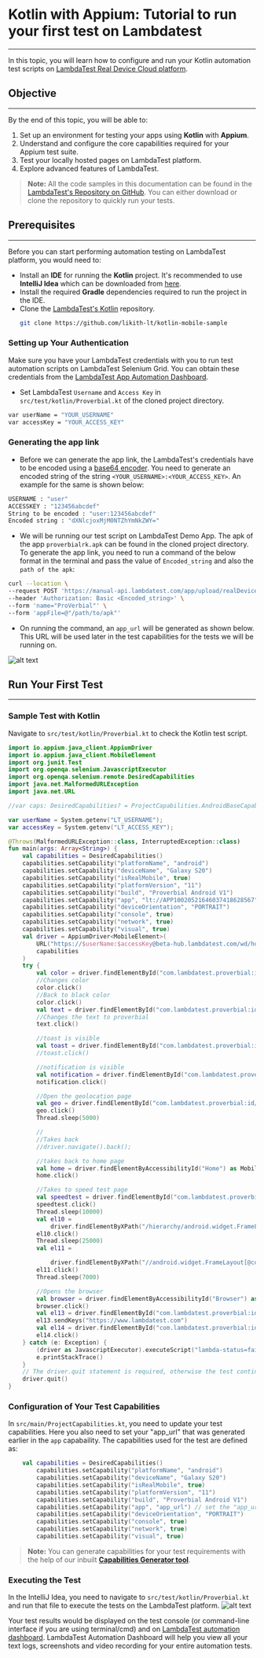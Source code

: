 # Kotlin with Appium: Tutorial to run your first test on Lambdatest
***

In this topic, you will learn how to configure and run your Kotlin automation test scripts on [LambdaTest Real Device Cloud platform](https://www.lambdatest.com/real-device-cloud).

## Objective
***
By the end of this topic, you will be able to:

1. Set up an environment for testing your apps using **Kotlin** with **Appium**.
2. Understand and configure the core capabilities required for your Appium test suite.
3. Test your locally hosted pages on LambdaTest platform.
4. Explore advanced features of LambdaTest. 

>**Note:** All the code samples in this documentation can be found in the [LambdaTest's Repository on GitHub](https://github.com/likith-lt/kotlin-mobile-sample). You can either download or clone the repository to quickly run your tests.

## Prerequisites
***
Before you can start performing automation testing on LambdaTest platform, you would need to:
* Install an **IDE** for running the **Kotlin** project. It's recommended to use **IntelliJ Idea** which can be downloaded from [here](https://www.jetbrains.com/idea/download).
* Install the required **Gradle** dependencies required to run the project in the IDE.
* Clone the [LambdaTest's Kotlin](https://github.com/likith-lt/kotlin-mobile-sample) repository.
    ```bash
    git clone https://github.com/likith-lt/kotlin-mobile-sample
    ```

### Setting up Your Authentication
Make sure you have your LambdaTest credentials with you to run test automation scripts on LambdaTest Selenium Grid. You can obtain these credentials from the [LambdaTest App Automation Dashboard](https://appautomation.lambdatest.com/build). 

* Set LambdaTest `Username` and `Access Key` in `src/test/kotlin/Proverbial.kt` of the cloned project directory.
```bash
var userName = "YOUR_USERNAME"
var accessKey = "YOUR_ACCESS_KEY"
```
### Generating the app link
* Before we can generate the app link, the LambdaTest's credentials have to be encoded using a [base64 encoder](https://www.base64encode.org/). You need to generate an encoded string of the string `<YOUR_USERNAME>:<YOUR_ACCESS_KEY>`. An example for the same is shown below:
```bash
USERNAME : "user"
ACCESSKEY : "123456abcdef"
String to be encoded : "user:123456abcdef"
Encoded string : "dXNlcjoxMjM0NTZhYmNkZWY="
```
* We will be running our test script on LambdaTest Demo App. The apk of the app `proverbialrk.apk` can be found in the cloned project directory. To generate the app link, you need to run a command of the below format in the terminal and pass the value of `Encoded_string` and also the `path of the apk`:
```bash
curl --location \
--request POST 'https://manual-api.lambdatest.com/app/upload/realDevice' \
--header 'Authorization: Basic <Encoded_string>' \
--form 'name="ProVerbial"' \
--form 'appFile=@"/path/to/apk"'
```
* On running the command, an `app_url` will be generated as shown below. This URL will be used later in the test capabilities for the tests we will be running on.

![alt text](https://github.com/likith-lt/kotlin-mobile-sample/blob/main/images/app_url.png?raw=true)

## Run Your First Test
***
### Sample Test with Kotlin
Navigate to `src/test/kotlin/Proverbial.kt` to check the Kotlin test script.
```kotlin
import io.appium.java_client.AppiumDriver
import io.appium.java_client.MobileElement
import org.junit.Test
import org.openqa.selenium.JavascriptExecutor
import org.openqa.selenium.remote.DesiredCapabilities
import java.net.MalformedURLException
import java.net.URL

//var caps: DesiredCapabilities? = ProjectCapabilities.AndroidBaseCapabilities()

var userName = System.getenv("LT_USERNAME");
var accessKey = System.getenv("LT_ACCESS_KEY");

@Throws(MalformedURLException::class, InterruptedException::class)
fun main(args: Array<String>) {
    val capabilities = DesiredCapabilities()
    capabilities.setCapability("platformName", "android")
    capabilities.setCapability("deviceName", "Galaxy S20")
    capabilities.setCapability("isRealMobile", true)
    capabilities.setCapability("platformVersion", "11")
    capabilities.setCapability("build", "Proverbial Android V1")
    capabilities.setCapability("app", "lt://APP10020521646037418628567")
    capabilities.setCapability("deviceOrientation", "PORTRAIT")
    capabilities.setCapability("console", true)
    capabilities.setCapability("network", true)
    capabilities.setCapability("visual", true)
    val driver = AppiumDriver<MobileElement>(
        URL("https://$userName:$accessKey@beta-hub.lambdatest.com/wd/hub"),
        capabilities
    )
    try {
        val color = driver.findElementById("com.lambdatest.proverbial:id/color") as MobileElement
        //Changes color
        color.click()
        //Back to black color
        color.click()
        val text = driver.findElementById("com.lambdatest.proverbial:id/Text") as MobileElement
        //Changes the text to proverbial
        text.click()

        //toast is visible
        val toast = driver.findElementById("com.lambdatest.proverbial:id/toast").click()
        //toast.click()

        //notification is visible
        val notification = driver.findElementById("com.lambdatest.proverbial:id/notification") as MobileElement
        notification.click()

        //Open the geolocation page
        val geo = driver.findElementById("com.lambdatest.proverbial:id/geoLocation") as MobileElement
        geo.click()
        Thread.sleep(5000)

        //
        //Takes back
        //driver.navigate().back();

        //takes back to home page
        val home = driver.findElementByAccessibilityId("Home") as MobileElement
        home.click()

        //Takes to speed test page
        val speedtest = driver.findElementById("com.lambdatest.proverbial:id/speedTest") as MobileElement
        speedtest.click()
        Thread.sleep(10000)
        val el10 =
            driver.findElementByXPath("/hierarchy/android.widget.FrameLayout/android.widget.LinearLayout/android.widget.FrameLayout/android.view.ViewGroup/android.widget.FrameLayout[2]/android.view.ViewGroup/android.widget.RelativeLayout/android.widget.FrameLayout[1]/android.widget.FrameLayout/android.widget.RelativeLayout/android.webkit.WebView/android.webkit.WebView/android.view.View/android.view.View/android.view.View[1]/android.view.View[3]/android.view.View[1]/android.view.View/android.widget.Button") as MobileElement
        el10.click()
        Thread.sleep(25000)
        val el11 =

            driver.findElementByXPath("//android.widget.FrameLayout[@content-desc=\"Home\"]/android.widget.FrameLayout/android.widget.ImageView") as MobileElement
        el11.click()
        Thread.sleep(7000)

        //Opens the browser
        val browser = driver.findElementByAccessibilityId("Browser") as MobileElement
        browser.click()
        val el13 = driver.findElementById("com.lambdatest.proverbial:id/url") as MobileElement
        el13.sendKeys("https://www.lambdatest.com")
        val el14 = driver.findElementById("com.lambdatest.proverbial:id/find") as MobileElement
        el14.click()
    } catch (e: Exception) {
        (driver as JavascriptExecutor).executeScript("lambda-status=failed")
        e.printStackTrace()
    }
    // The driver.quit statement is required, otherwise the test continues to execute, leading to timeout
    driver.quit()
}
```
### Configuration of Your Test Capabilities
In `src/main/ProjectCapabilities.kt`, you need to update your test capabilities. Here you also need to set your "app_url" that was generated earlier in the `app` capabaility. The capabilities used for the test are defined as:
```kotlin
    val capabilities = DesiredCapabilities()
        capabilities.setCapability("platformName", "android")
        capabilities.setCapability("deviceName", "Galaxy S20")
        capabilities.setCapability("isRealMobile", true)
        capabilities.setCapability("platformVersion", "11")
        capabilities.setCapability("build", "Proverbial Android V1")
        capabilities.setCapability("app", "app_url") // set the "app_url" here
        capabilities.setCapability("deviceOrientation", "PORTRAIT")
        capabilities.setCapability("console", true)
        capabilities.setCapability("network", true)
        capabilities.setCapability("visual", true)
```
> **Note:** You can generate capabilities for your test requirements with the help of our inbuilt **[Capabilities Generator tool](https://www.lambdatest.com/capabilities-generator/)**.


### Executing the Test
In the IntelliJ Idea, you need to navigate to `src/test/kotlin/Proverbial.kt` and run that file to execute the tests on the LambdaTest platform.
![alt text](https://github.com/likith-lt/kotlin-mobile-sample/blob/main/images/run.png?raw=true)

Your test results would be displayed on the test console (or command-line interface if you are using terminal/cmd) and on [LambdaTest automation dashboard](https://accounts.lambdatest.com/login). LambdaTest Automation Dashboard will help you view all your text logs, screenshots and video recording for your entire automation tests.